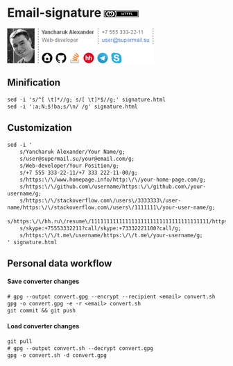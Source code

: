 # Email-signature [![License][License img]][License src]

![Signature example][Example src]

## Minification

    sed -i 's/^[ \t]*//g; s/[ \t]*$//g;' signature.html
    sed -i ':a;N;$!ba;s/\n/ /g' signature.html

## Customization

    sed -i '
        s/Yancharuk Alexander/Your Name/g;
        s/user@supermail.su/your@email.com/g;
        s/Web-developer/Your Position/g;
        s/+7 555 333-22-11/+7 333 222-11-00/g;
        s/https:\/\/www.homepage.info/http:\/\/your-home-page.com/g;
        s/https:\/\/github.com\/username/https:\/\/github.com\/your-username/g;
        s/https:\/\/stackoverflow.com\/users\/3333333\/user-name/https:\/\/stackoverflow.com\/users\/1111111\/your-user-name/g;
        s/https:\/\/hh.ru\/resume\/11111111111111111111111111111111111111/https:\/\/hh.ru\/resume\/222222222222222222222222222222222222222/g;
        s/skype:+75553332211?call/skype:+73332221100?call/g;
        s/https:\/\/t.me\/username/https:\/\/t.me\/your-username/g;
    ' signature.html

## Personal data workflow
#### Save converter changes

    # gpg --output convert.gpg --encrypt --recipient <email> convert.sh
    gpg -o convert.gpg -e -r <email> convert.sh
    git commit && git push

#### Load converter changes

    git pull
    # gpg --output convert.sh --decrypt convert.gpg
    gpg -o convert.sh -d convert.gpg


  [License img]: https://github.com/nafigator/email-signature/raw/master/images/raw/wtfpl.png
  [License src]: https://tldrlegal.com/license/do-wtf-you-want-to-public-license-v2-(wtfpl-2.0)
  [Example src]: https://github.com/nafigator/email-signature/raw/master/images/example.png
